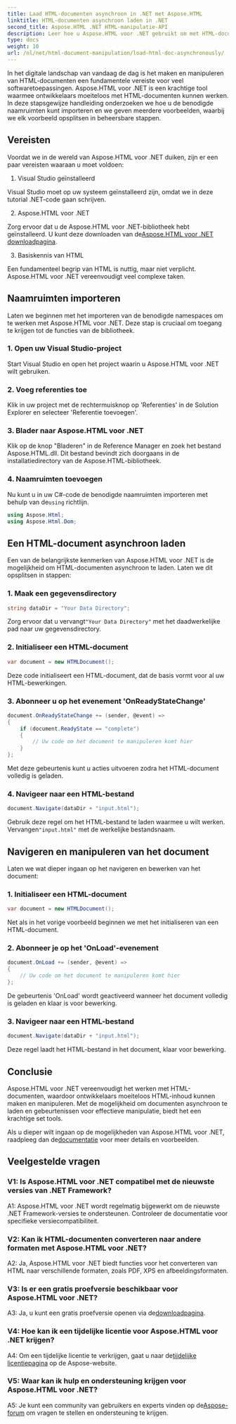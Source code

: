 ```yaml
---
title: Laad HTML-documenten asynchroon in .NET met Aspose.HTML
linktitle: HTML-documenten asynchroon laden in .NET
second_title: Aspose.HTML .NET HTML-manipulatie-API
description: Leer hoe u Aspose.HTML voor .NET gebruikt om met HTML-documenten te werken. Stapsgewijze handleiding met voorbeelden en FAQ's voor ontwikkelaars.
type: docs
weight: 10
url: /nl/net/html-document-manipulation/load-html-doc-asynchronously/
---
```


In het digitale landschap van vandaag de dag is het maken en manipuleren van HTML-documenten een fundamentele vereiste voor veel softwaretoepassingen. Aspose.HTML voor .NET is een krachtige tool waarmee ontwikkelaars moeiteloos met HTML-documenten kunnen werken. In deze stapsgewijze handleiding onderzoeken we hoe u de benodigde naamruimten kunt importeren en we geven meerdere voorbeelden, waarbij we elk voorbeeld opsplitsen in beheersbare stappen.

## Vereisten

Voordat we in de wereld van Aspose.HTML voor .NET duiken, zijn er een paar vereisten waaraan u moet voldoen:

1. Visual Studio geïnstalleerd

Visual Studio moet op uw systeem geïnstalleerd zijn, omdat we in deze tutorial .NET-code gaan schrijven.

2. Aspose.HTML voor .NET

 Zorg ervoor dat u de Aspose.HTML voor .NET-bibliotheek hebt geïnstalleerd. U kunt deze downloaden van de[Aspose.HTML voor .NET downloadpagina](https://releases.aspose.com/html/net/).

3. Basiskennis van HTML

Een fundamenteel begrip van HTML is nuttig, maar niet verplicht. Aspose.HTML voor .NET vereenvoudigt veel complexe taken.

## Naamruimten importeren

Laten we beginnen met het importeren van de benodigde namespaces om te werken met Aspose.HTML voor .NET. Deze stap is cruciaal om toegang te krijgen tot de functies van de bibliotheek.

### 1. Open uw Visual Studio-project

Start Visual Studio en open het project waarin u Aspose.HTML voor .NET wilt gebruiken.

### 2. Voeg referenties toe

Klik in uw project met de rechtermuisknop op 'Referenties' in de Solution Explorer en selecteer 'Referentie toevoegen'.

### 3. Blader naar Aspose.HTML voor .NET

Klik op de knop "Bladeren" in de Reference Manager en zoek het bestand Aspose.HTML.dll. Dit bestand bevindt zich doorgaans in de installatiedirectory van de Aspose.HTML-bibliotheek.

### 4. Naamruimten toevoegen

 Nu kunt u in uw C#-code de benodigde naamruimten importeren met behulp van de`using` richtlijn.

```csharp
using Aspose.Html;
using Aspose.Html.Dom;
```

## Een HTML-document asynchroon laden

Een van de belangrijkste kenmerken van Aspose.HTML voor .NET is de mogelijkheid om HTML-documenten asynchroon te laden. Laten we dit opsplitsen in stappen:

### 1. Maak een gegevensdirectory

```csharp
string dataDir = "Your Data Directory";
```

 Zorg ervoor dat u vervangt`"Your Data Directory"` met het daadwerkelijke pad naar uw gegevensdirectory.

### 2. Initialiseer een HTML-document

```csharp
var document = new HTMLDocument();
```

Deze code initialiseert een HTML-document, dat de basis vormt voor al uw HTML-bewerkingen.

### 3. Abonneer u op het evenement 'OnReadyStateChange'

```csharp
document.OnReadyStateChange += (sender, @event) =>
{
    if (document.ReadyState == "complete")
    {
        // Uw code om het document te manipuleren komt hier
    }
};
```

Met deze gebeurtenis kunt u acties uitvoeren zodra het HTML-document volledig is geladen.

### 4. Navigeer naar een HTML-bestand

```csharp
document.Navigate(dataDir + "input.html");
```

 Gebruik deze regel om het HTML-bestand te laden waarmee u wilt werken. Vervangen`"input.html"` met de werkelijke bestandsnaam.

## Navigeren en manipuleren van het document

Laten we wat dieper ingaan op het navigeren en bewerken van het document:

### 1. Initialiseer een HTML-document

```csharp
var document = new HTMLDocument();
```

Net als in het vorige voorbeeld beginnen we met het initialiseren van een HTML-document.

### 2. Abonneer je op het 'OnLoad'-evenement

```csharp
document.OnLoad += (sender, @event) =>
{
    // Uw code om het document te manipuleren komt hier
};
```

De gebeurtenis 'OnLoad' wordt geactiveerd wanneer het document volledig is geladen en klaar is voor bewerking.

### 3. Navigeer naar een HTML-bestand

```csharp
document.Navigate(dataDir + "input.html");
```

Deze regel laadt het HTML-bestand in het document, klaar voor bewerking.

## Conclusie

Aspose.HTML voor .NET vereenvoudigt het werken met HTML-documenten, waardoor ontwikkelaars moeiteloos HTML-inhoud kunnen maken en manipuleren. Met de mogelijkheid om documenten asynchroon te laden en gebeurtenissen voor effectieve manipulatie, biedt het een krachtige set tools.

 Als u dieper wilt ingaan op de mogelijkheden van Aspose.HTML voor .NET, raadpleeg dan de[documentatie](https://reference.aspose.com/html/net/) voor meer details en voorbeelden.

## Veelgestelde vragen

### V1: Is Aspose.HTML voor .NET compatibel met de nieuwste versies van .NET Framework?

A1: Aspose.HTML voor .NET wordt regelmatig bijgewerkt om de nieuwste .NET Framework-versies te ondersteunen. Controleer de documentatie voor specifieke versiecompatibiliteit.

### V2: Kan ik HTML-documenten converteren naar andere formaten met Aspose.HTML voor .NET?

A2: Ja, Aspose.HTML voor .NET biedt functies voor het converteren van HTML naar verschillende formaten, zoals PDF, XPS en afbeeldingsformaten.

### V3: Is er een gratis proefversie beschikbaar voor Aspose.HTML voor .NET?

 A3: Ja, u kunt een gratis proefversie openen via de[downloadpagina](https://releases.aspose.com/).

### V4: Hoe kan ik een tijdelijke licentie voor Aspose.HTML voor .NET krijgen?

 A4: Om een tijdelijke licentie te verkrijgen, gaat u naar de[tijdelijke licentiepagina](https://purchase.aspose.com/temporary-license/) op de Aspose-website.

### V5: Waar kan ik hulp en ondersteuning krijgen voor Aspose.HTML voor .NET?

 A5: Je kunt een community van gebruikers en experts vinden op de[Aspose-forum](https://forum.aspose.com/) om vragen te stellen en ondersteuning te krijgen.